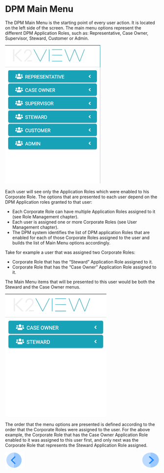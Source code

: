 # DPM Main Menu

The DPM Main Menu is the starting point of every user action. It is located on the left side of the screen. The main menu options represent the different DPM Application Roles, such as: Representative, Case Owner, Supervisor, Steward, Customer or Admin. 

 ![image](/articles/DPM/images/Figure_30_Main_Menu.png)

Each user will see only the Application Roles which were enabled to his Corporate Role. The options that are presented to each user depend on the DPM Application roles granted to that user: 

- Each Corporate Role can have multiple Application Roles assigned to it (see Role Management chapter).
- Each user is assigned one or more Corporate Roles (see User Management chapter). 
- The DPM system identifies the list of DPM application Roles that are enabled for each of those Corporate Roles assigned to the user and builds the list of Main Menu options accordingly. 

Take for example a user that was assigned two Corporate Roles:

- Corporate Role that has the “Steward” Application Role assigned to it.
- Corporate Role that has the “Case Owner” Application Role assigned to it.

The Main Menu items that will be presented to this user would be both the Steward and the Case Owner menus.

 ![image](/articles/DPM/images/Figure_31_Main_Menu_with_two_menu_items.png)

The order that the menu options are presented is defined according to the order that the Corporate Roles were assigned to the user. For the above example, the Corporate Role that has the Case Owner Application Role enabled to it was assigned to this user first, and only next was the Corporate Role that represents the Steward Application Role assigned.  



[![Previous](/articles/DPM/images/Previous.png)](/articles/DPM/02_Admin_Module/13_User_Management.md)[<img align="right" width="60" height="54" src="/articles/DPM/images/Next.png">](/articles/DPM/02_Admin_Module/README.md)

